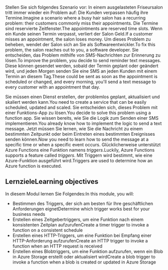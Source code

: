 <span data-ttu-id="7687b-101">Stellen Sie sich folgendes Szenario vor: In einem ausgelasteten Friseursalon tritt immer wieder ein Problem auf: Die Kunden verpassen häufig ihre Termine.</span><span class="sxs-lookup"><span data-stu-id="7687b-101">Imagine a scenario where a busy hair salon has a recurring problem: their customers commonly miss their appointments.</span></span> <span data-ttu-id="7687b-102">Die Termine sind reservierte Zeitfenster.</span><span class="sxs-lookup"><span data-stu-id="7687b-102">The appointments are reserved time slots.</span></span> <span data-ttu-id="7687b-103">Wenn ein Kunde seinen Termin verpasst, verliert der Salon Geld.</span><span class="sxs-lookup"><span data-stu-id="7687b-103">If a customer misses an appointment, the salon loses money.</span></span> <span data-ttu-id="7687b-104">Um dieses Problem zu beheben, wendet der Salon sich an Sie als Softwareentwickler.</span><span class="sxs-lookup"><span data-stu-id="7687b-104">To fix this problem, the salon reaches out to you, a software developer.</span></span> <span data-ttu-id="7687b-105">Sie entscheiden, das Problem mithilfe von SMS-Nachrichten zur Erinnerung zu lösen.</span><span class="sxs-lookup"><span data-stu-id="7687b-105">To improve the problem, you decide to send reminder text messages.</span></span> <span data-ttu-id="7687b-106">Diese können gesendet werden, sobald der Termin geplant oder geändert wird, und jeden Morgen senden Sie eine SMS an jeden Kunden mit einem Termin an diesem Tag.</span><span class="sxs-lookup"><span data-stu-id="7687b-106">These could be sent as soon as the appointment is scheduled or changed, and every morning, you'll send a text message to every customer with an appointment that day.</span></span>

<span data-ttu-id="7687b-107">Sie müssen einen Dienst erstellen, der problemlos geplant, aktualisiert und skaliert werden kann.</span><span class="sxs-lookup"><span data-stu-id="7687b-107">You need to create a service that can be easily scheduled, updated and scaled.</span></span> <span data-ttu-id="7687b-108">Sie entscheiden sich, dieses Problem mit einer Funktions-App zu lösen.</span><span class="sxs-lookup"><span data-stu-id="7687b-108">You decide to solve this problem using a function app.</span></span> <span data-ttu-id="7687b-109">Sie wissen bereits, wie Sie die Logik zum Senden einer SMS implementieren.</span><span class="sxs-lookup"><span data-stu-id="7687b-109">You already know how to implement the logic to send a text message.</span></span> <span data-ttu-id="7687b-110">Jetzt müssen Sie lernen, wie Sie die Nachricht zu einem bestimmten Zeitpunkt oder beim Eintreten eines bestimmten Ereignisses senden können.</span><span class="sxs-lookup"><span data-stu-id="7687b-110">Now you need to learn how to send the message at a specific time or when a specific event occurs.</span></span> <span data-ttu-id="7687b-111">Glücklicherweise unterstützt Azure Functions eine Funktion namens _triggers_.</span><span class="sxs-lookup"><span data-stu-id="7687b-111">Luckily, Azure Functions supports a feature called _triggers_.</span></span> <span data-ttu-id="7687b-112">Mit Triggern wird bestimmt, wie eine Azure-Funktion ausgeführt wird.</span><span class="sxs-lookup"><span data-stu-id="7687b-112">Triggers are used to determine how an Azure function is executed.</span></span>

## <a name="learning-objectives"></a><span data-ttu-id="7687b-113">Lernziele</span><span class="sxs-lookup"><span data-stu-id="7687b-113">Learning objectives</span></span>

<span data-ttu-id="7687b-114">In diesem Modul lernen Sie Folgendes:</span><span class="sxs-lookup"><span data-stu-id="7687b-114">In this module, you will:</span></span>
- <span data-ttu-id="7687b-115">Bestimmen des Triggers, der sich am besten für Ihre geschäftlichen Anforderungen eignet</span><span class="sxs-lookup"><span data-stu-id="7687b-115">Determine which trigger works best for your business needs</span></span>
- <span data-ttu-id="7687b-116">Erstellen eines Zeitgebertriggers, um eine Funktion nach einem konsistenten Zeitplan aufzurufen</span><span class="sxs-lookup"><span data-stu-id="7687b-116">Create a timer trigger to invoke a function on a consistent schedule</span></span>
- <span data-ttu-id="7687b-117">Erstellen eines HTTP-Triggers, um eine Funktion bei Empfang einer HTTP-Anforderung aufzurufen</span><span class="sxs-lookup"><span data-stu-id="7687b-117">Create an HTTP trigger to invoke a function when an HTTP request is received</span></span>
- <span data-ttu-id="7687b-118">Erstellen eines Blobtriggers, um eine Funktion aufzurufen, wenn ein Blob in Azure Storage erstellt oder aktualisiert wird</span><span class="sxs-lookup"><span data-stu-id="7687b-118">Create a blob trigger to invoke a function when a blob is created or updated in Azure Storage</span></span>